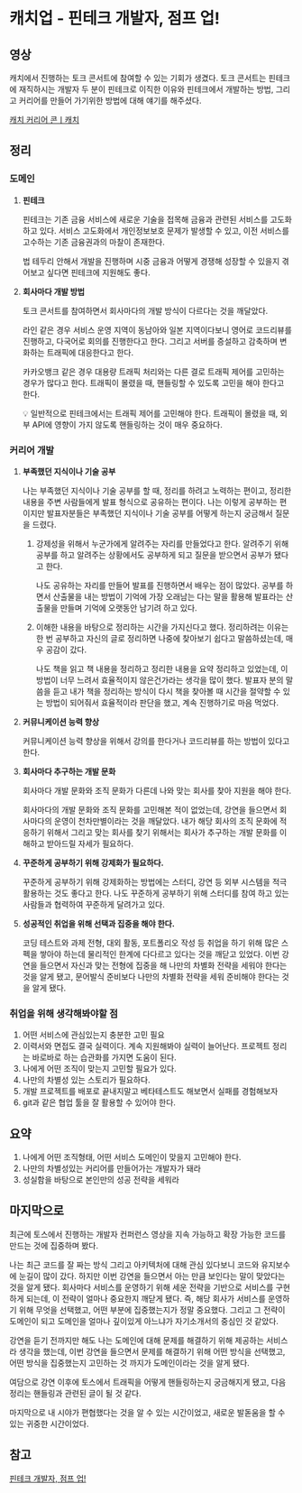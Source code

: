 # 캐치업 - 핀테크 개발자, 점프 업!

## 영상

캐치에서 진행하는 토크 콘서트에 참여할 수 있는 기회가 생겼다. 토크 콘서트는 핀테크에 재직하시는 개발자 두 분이 핀테크로 이직한 이유와 핀테크에서 개발하는 방법, 그리고 커리어를 만들어 가기위한 방법에 대해 얘기를 해주셨다.

[캐치 커리어 콘ㅣ캐치](https://www.catch.co.kr/CatchClass/CareerCon/5253?isNeedLogin=true)

## 정리

### 도메인

1. **핀테크**
    
    핀테크는 기존 금융 서비스에 새로운 기술을 접목해 금융과 관련된 서비스를 고도화하고 있다. 서비스 고도화에서 개인정보보호 문제가 발생할 수 있고, 이전 서비스를 고수하는 기존 금융권과의 마찰이 존재한다.
    
    법 테두리 안해서 개발을 진행하며 시중 금융과 어떻게 경쟁해 성장할 수 있을지 겪어보고 싶다면 핀테크에 지원해도 좋다. 
    
2. **회사마다 개발 방법**
    
    토크 콘서트를 참여하면서 회사마다의 개발 방식이 다르다는 것을 깨달았다.
    
    라인 같은 경우 서비스 운영 지역이 동남아와 일본 지역이다보니 영어로 코드리뷰를 진행하고, 다국어로 회의를 진행한다고 한다. 그리고 서버를 증설하고 감축하며 변화하는 트래픽에 대응한다고 한다.
    
    카카오뱅크 같은 경우 대용량 트래픽 처리와는 다른 결로 트래픽 제어를 고민하는 경우가 많다고 한다. 트래픽이 몰렸을 때, 핸들링할 수 있도록 고민을 해야 한다고 한다.
    
    <aside>
    💡 일반적으로 핀테크에서는 트래픽 제어를 고민해야 한다. 트래픽이 몰렸을 때, 외부 API에 영향이 가지 않도록 핸들링하는 것이 매우 중요하다.
    
    </aside>
    

### 커리어 개발

1. **부족했던 지식이나 기술 공부**
    
    나는 부족했던 지식이나 기술 공부를 할 때, 정리를 하려고 노력하는 편이고, 정리한 내용을 주변 사람들에게 발표 형식으로 공유하는 편이다. 나는 이렇게 공부하는 편이지만 발표자분들은 부족했던 지식이나 기술 공부를 어떻게 하는지 궁금해서 질문을 드렸다.
    
    1. 강제성을 위해서 누군가에게 알려주는 자리를 만들었다고 한다. 알려주기 위해 공부를 하고 알려주는 상황에서도 공부하게 되고 질문을 받으면서 공부가 됐다고 한다.
        
        나도 공유하는 자리를 만들어 발표를 진행하면서 배우는 점이 많았다. 공부를 하면서 산출물을 내는 방법이 기억에 가장 오래남는 다는 말을 활용해 발표라는 산출물을 만들며 기억에 오랫동안 남기려 하고 있다.
        
    2. 이해한 내용을 바탕으로 정리하는 시간을 가지신다고 했다. 정리하려는 이유는 한 번 공부하고 자신의 글로 정리하면 나중에 찾아보기 쉽다고 말씀하셨는데, 매우 공감이 갔다. 
        
        나도 책을 읽고 책 내용을 정리하고 정리한 내용을 요약 정리하고 있었는데, 이 방법이 너무 느려서 효율적이지 않은건가라는 생각을 많이 했다. 발표자 분의 말씀을 듣고 내가 책을 정리하는 방식이 다시 책을 찾아볼 때 시간을 절약할 수 있는 방법이 되어줘서 효율적이라 판단을 했고, 계속 진행하기로 마음 먹었다.
        
2. **커뮤니케이션 능력 향상**
    
    커뮤니케이션 능력 향상을 위해서 강의를 한다거나 코드리뷰를 하는 방법이 있다고 한다.
    
3. **회사마다 추구하는 개발 문화**
    
    회사마다 개발 문화와 조직 문화가 다른데 나와 맞는 회사를 찾아 지원을 해야 한다.
    
    회사마다의 개발 문화와 조직 문화를 고민해본 적이 없었는데, 강연을 들으면서 회사마다의 운영이 천차만별이라는 것을 깨달았다. 내가 해당 회사의 조직 문화에 적응하기 위해서 그리고 맞는 회사를 찾기 위해서는 회사가 추구하는 개발 문화를 이해하고 받아드릴 자세가 필요하다.
    
4. **꾸준하게 공부하기 위해 강제화가 필요하다.**
    
    꾸준하게 공부하기 위해 강제화하는 방법에는 스터디, 강연 등 외부 시스템을 적극 활용하는 것도 좋다고 한다. 나도 꾸준하게 공부하기 위해 스터디를 참여 하고 있는 사람들과 협력하여 꾸준하게 달려가고 있다.
    
5. **성공적인 취업을 위해 선택과 집중을 해야 한다.**
    
    코딩 테스트와 과제 전형, 대외 활동, 포트폴리오 작성 등 취업을 하기 위해 많은 스펙을 쌓아야 하는데 물리적인 한계에 다다르고 있다는 것을 깨닫고 있었다. 이번 강연을 들으면서 자신과 맞는 전형에 집중을 해 나만의 차별화 전략을 세워야 한다는 것을 알게 됐고, 문어발식 준비보다 나만의 차별화 전략을 세워 준비해야 한다는 것을 알게 됐다.
    

### 취업을 위해 생각해봐야할 점

1. 어떤 서비스에 관심있는지 충분한 고민 필요
2. 이력서와 면접도 결국 실력이다. 계속 지원해봐야 실력이 늘어난다. 프로젝트 정리는 바로바로 하는 습관화를 가지면 도움이 된다.
3. 나에게 어떤 조직이 맞는지 고민할 필요가 있다.
4. 나만의 차별성 있는 스토리가 필요하다.
5. 개발 프로젝트를 배포로 끝내지말고 베타테스트도 해보면서 실패를 경험해보자
6. git과 같은 협업 툴을 잘 활용할 수 있어야 한다.

## 요약

1. 나에게 어떤 조직형태, 어떤 서비스 도메인이 맞을지 고민해야 한다.
2. 나만의 차별성있는 커리어를 만들어가는 개발자가 돼라
3. 성실함을 바탕으로 본인만의 성공 전략을 세워라

## 마지막으로

최근에 토스에서 진행하는 개발자 컨퍼런스 영상을 지속 가능하고 확장 가능한 코드를 만드는 것에 집중하며 봤다. 

나는 최근 코드를 잘 짜는 방식 그리고 아키텍처에 대해 관심 있다보니 코드와 유지보수에 눈길이 많이 갔다. 하지만 이번 강연을 들으면서 아는 만큼 보인다는 말이 맞았다는 것을 알게 됐다. 회사마다 서비스를 운영하기 위해 세운 전략을 기반으로 서비스를 구현하게 되는데, 이 전략이 얼마나 중요한지 깨닫게 됐다. 즉, 해당 회사가 서비스를 운영하기 위해 무엇을 선택했고, 어떤 부분에 집중했는지가 정말 중요했다. 그리고 그 전략이 도메인이 되고 도메인을 얼마나 깊이있게 아느냐가 자기소개서의 중심인 것 같았다.

강연을 듣기 전까지만 해도 나는 도메인에 대해 문제를 해결하기 위해 제공하는 서비스라 생각을 했는데, 이번 강연을 들으면서 문제를 해결하기 위해 어떤 방식을 선택했고, 어떤 방식을 집중했는지 고민하는 것 까지가 도메인이라는 것을 알게 됐다.

여담으로 강연 이후에 토스에서 트래픽을 어떻게 핸들링하는지 궁금해지게 됐고, 다음 정리는 핸들링과 관련된 글이 될 것 같다.

마지막으로 내 시야가 편협했다는 것을 알 수 있는 시간이었고, 새로운 발돋움을 할 수 있는 귀중한 시간이었다.

## 참고

[핀테크 개발자, 점프 업!](https://www.notion.so/69d5b90594b8416ea9af7779a80f06e6)